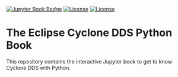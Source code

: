 [![Jupyter Book Badge](https://jupyterbook.org/badge.svg)](https://github-pages-url)
[![License](https://img.shields.io/badge/License-EPL%202.0-blue)](https://choosealicense.com/licenses/epl-2.0/)
[![License](https://img.shields.io/badge/License-EDL%201.0-blue)](https://choosealicense.com/licenses/edl-1.0/)

# The Eclipse Cyclone DDS Python Book

This repository contains the interactive Jupyter book to get to know Cyclone DDS with Python.

